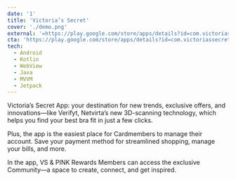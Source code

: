 ```yaml
---
date: '1'
title: 'Victoria’s Secret'
cover: './demo.png'
external: '=https://play.google.com/store/apps/details?id=com.victoriassecret.vsaa&hl=en&gl=US'
cta: 'https://play.google.com/store/apps/details?id=com.victoriassecret.vsaa&hl=en&gl=US'
tech:
  - Android
  - Kotlin
  - WebView
  - Java
  - MVVM
  - Jetpack
---
```


Victoria’s Secret App: your destination for new trends, exclusive offers, and innovations—like Verifyt, Netvirta’s new 3D-scanning technology, which helps you find your best bra fit in just a few clicks.

Plus, the app is the easiest place for Cardmembers to manage their account. Save your payment method for streamlined shopping, manage your bills, and more.

In the app, VS & PINK Rewards Members can access the exclusive Community—a space to create, connect, and get inspired.
